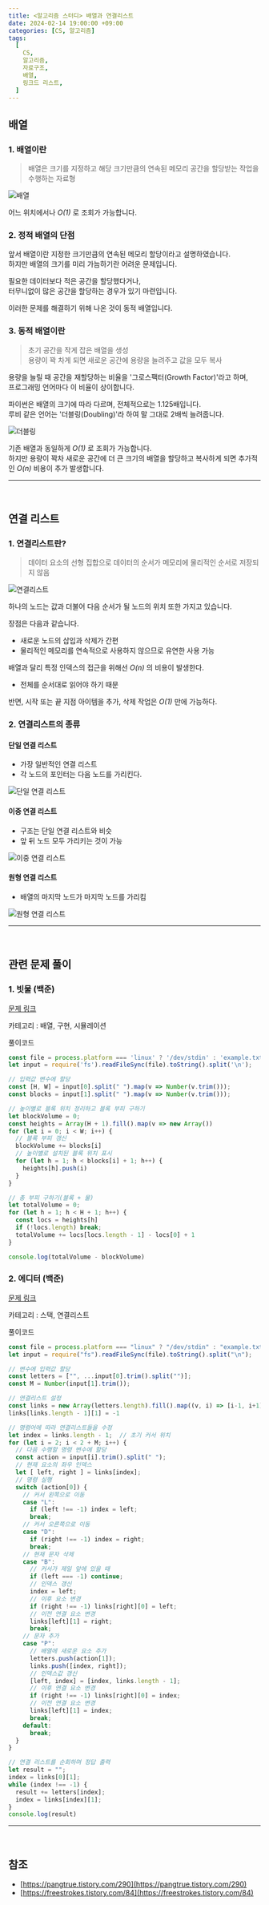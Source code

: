 ```yaml
---
title: <알고리즘 스터디> 배열과 연결리스트
date: 2024-02-14 19:00:00 +09:00
categories: [CS, 알고리즘]
tags:
  [
    CS,
    알고리즘,
    자료구조,
    배열,
    링크드 리스트,
  ]
---
```


## 배열

### 1. 배열이란

>  배열은 크기를 지정하고 해당 크기만큼의 연속된 메모리 공간을 할당받는 작업을 수행하는 자료형

![배열](https://media.geeksforgeeks.org/wp-content/uploads/array-2.png)

어느 위치에서나 *O(1)* 로 조회가 가능합니다.

### 2. 정적 배열의 단점

앞서 배열이란 지정한 크기만큼의 연속된 메모리 할당이라고 설명하였습니다.  
하지만 배열의 크기를 미리 가늠하기란 어려운 문제입니다.  

필요한 데이터보다 적은 공간을 할당했다거나,  
터무니없이 많은 공간을 할당하는 경우가 있기 마련입니다.  

이러한 문제를 해결하기 위해 나온 것이 동적 배열입니다.

### 3. 동적 배열이란

> 초기 공간을 작게 잡은 배열을 생성  
> 용량이 꽉 차게 되면 새로운 공간에 용량을 늘려주고 값을 모두 복사

용량을 늘릴 때 공간을 재할당하는 비율을 '그로스팩터(Growth Factor)'라고 하며,  
프로그래밍 언어마다 이 비율이 상이합니다.

파이썬은 배열의 크기에 따라 다르며, 전체적으로는 1.125배입니다.  
루비 같은 언어는 '더블링(Doubling)'라 하여 말 그대로 2배씩 늘려줍니다.

![더블링](https://img1.daumcdn.net/thumb/R1280x0/?scode=mtistory2&fname=https%3A%2F%2Fblog.kakaocdn.net%2Fdn%2FdD0tgR%2FbtqRCU8e9jR%2FfzVQa4BbVLTTFzYOyDpUFK%2Fimg.png)

기존 배열과 동일하게 *O(1)* 로 조회가 가능합니다.  
하지만 용량이 꽉차 새로운 공간에 더 큰 크기의 배열을 할당하고 복사하게 되면  추가적인 *O(n)* 비용이 추가 발생합니다.

<hr><br>

## 연결 리스트

### 1. 연결리스트란?

> 데이터 요소의 선형 집합으로 데이터의 순서가 메모리에 물리적인 순서로 저장되지 않음

![연결리스트](https://img1.daumcdn.net/thumb/R1280x0/?scode=mtistory2&fname=https%3A%2F%2Ft1.daumcdn.net%2Fcfile%2Ftistory%2F99CEE2425CB7F7CB10)

하나의 노드는 값과 더불어 다음 순서가 될 노드의 위치 또한 가지고 있습니다.  

장점은 다음과 같습니다.  
- 새로운 노드의 삽입과 삭제가 간편
- 물리적인 메모리를 연속적으로 사용하지 않으므로 유연한 사용 가능

배열과 달리 특정 인덱스의 접근을 위해선 *O(n)* 의 비용이 발생한다.  
- 전체를 순서대로 읽어야 하기 때문

반면, 시작 또는 끝 지점 아이템을 추가, 삭제 작업은 *O(1)* 만에 가능하다.

### 2. 연결리스트의 종류

#### 단일 연결 리스트
- 가장 일반적인 연결 리스트
- 각 노드의 포인터는 다음 노드를 가리킨다.

![단일 연결 리스트](https://upload.wikimedia.org/wikipedia/commons/thumb/9/9c/Single_linked_list.png/400px-Single_linked_list.png)


#### 이중 연결 리스트
- 구조는 단일 연결 리스트와 비슷
- 앞 뒤 노드 모두 가리키는 것이 가능

![이중 연결 리스트](https://upload.wikimedia.org/wikipedia/commons/thumb/c/ca/Doubly_linked_list.png/400px-Doubly_linked_list.png)


#### 원형 연결 리스트
- 배열의 마지막 노드가 마지막 노드를 가리킴

![원형 연결 리스트](https://upload.wikimedia.org/wikipedia/commons/thumb/9/98/Circurlar_linked_list.png/400px-Circurlar_linked_list.png)

<hr><br>

## 관련 문제 풀이

### 1. 빗물 (백준)

[문제 링크](https://www.acmicpc.net/problem/14719)

카테고리 : 배열, 구현, 시뮬레이션

풀이코드
```js
const file = process.platform === 'linux' ? '/dev/stdin' : 'example.txt';
let input = require('fs').readFileSync(file).toString().split('\n');

// 입력값 변수에 할당
const [H, W] = input[0].split(" ").map(v => Number(v.trim()));
const blocks = input[1].split(" ").map(v => Number(v.trim()));

// 높이별로 블록 위치 정리하고 블록 부피 구하기
let blockVolume = 0;
const heights = Array(H + 1).fill().map(v => new Array())
for (let i = 0; i < W; i++) {
  // 블록 부피 갱신
  blockVolume += blocks[i]
  // 높이별로 설치된 블록 위치 표시
  for (let h = 1; h < blocks[i] + 1; h++) {
    heights[h].push(i)
  }
}

// 총 부피 구하기(블록 + 물)
let totalVolume = 0;
for (let h = 1; h < H + 1; h++) {
  const locs = heights[h]
  if (!locs.length) break;
  totalVolume += locs[locs.length - 1] - locs[0] + 1
}

console.log(totalVolume - blockVolume)
```

### 2. 에디터 (백준)

[문제 링크](https://www.acmicpc.net/problem/1406)

카테고리 : 스택, 연결리스트

풀이코드
```js
const file = process.platform === "linux" ? "/dev/stdin" : "example.txt";
let input = require("fs").readFileSync(file).toString().split("\n");

// 변수에 입력값 할당
const letters = ["", ...input[0].trim().split("")];
const M = Number(input[1].trim());

// 연결리스트 설정
const links = new Array(letters.length).fill().map((v, i) => [i-1, i+1]);
links[links.length - 1][1] = -1

// 명령어에 따라 연결리스트들을 수정
let index = links.length - 1;  // 초기 커서 위치
for (let i = 2; i < 2 + M; i++) {
  // 다음 수행할 명령 변수에 할당
  const action = input[i].trim().split(" ");
  // 현재 요소의 좌우 인덱스
  let [ left, right ] = links[index];
  // 명령 실행
  switch (action[0]) {
    // 커서 왼쪽으로 이동
    case "L":  
      if (left !== -1) index = left;
      break;
    // 커서 오른쪽으로 이동
    case "D":  
      if (right !== -1) index = right;
      break;
    // 현재 문자 삭제
    case "B":  
      // 커서가 제일 앞에 있을 때
      if (left === -1) continue;
      // 인덱스 갱신
      index = left;
      // 이후 요소 변경
      if (right !== -1) links[right][0] = left;
      // 이전 연결 요소 변경
      links[left][1] = right;
      break;
    // 문자 추가
    case "P":  
      // 배열에 새로운 요소 추가
      letters.push(action[1]);
      links.push([index, right]);
      // 인덱스값 갱신
      [left, index] = [index, links.length - 1];
      // 이후 연결 요소 변경
      if (right !== -1) links[right][0] = index;
      // 이전 연결 요소 변경
      links[left][1] = index;
      break;
    default:
      break;
  }
}

// 연결 리스트를 순회하며 정답 출력
let result = "";
index = links[0][1];
while (index !== -1) {
  result += letters[index];
  index = links[index][1];
}
console.log(result)
```

<hr><br>

## 참조
- [https://pangtrue.tistory.com/290](https://pangtrue.tistory.com/290)
- [https://freestrokes.tistory.com/84](https://freestrokes.tistory.com/84)
